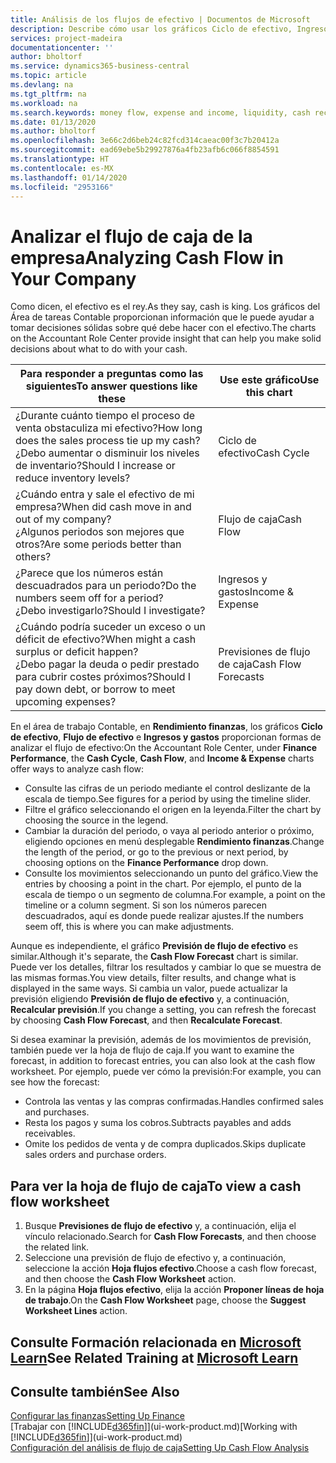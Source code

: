 ```yaml
---
title: Análisis de los flujos de efectivo | Documentos de Microsoft
description: Describe cómo usar los gráficos Ciclo de efectivo, Ingresos y gastos, Flujo de efectivo y Previsión de flujo de efectivo para analizar el flujo de dinero de entrada y salida pasado y futuro de su empresa.
services: project-madeira
documentationcenter: ''
author: bholtorf
ms.service: dynamics365-business-central
ms.topic: article
ms.devlang: na
ms.tgt_pltfrm: na
ms.workload: na
ms.search.keywords: money flow, expense and income, liquidity, cash receipts minus cash payments, Cartera
ms.date: 01/13/2020
ms.author: bholtorf
ms.openlocfilehash: 3e66c2d6beb24c82fcd314caeac00f3c7b20412a
ms.sourcegitcommit: ead69ebe5b29927876a4fb23afb6c066f8854591
ms.translationtype: HT
ms.contentlocale: es-MX
ms.lasthandoff: 01/14/2020
ms.locfileid: "2953166"
---
```

# <a name="analyzing-cash-flow-in-your-company"></a><span data-ttu-id="db986-103">Analizar el flujo de caja de la empresa</span><span class="sxs-lookup"><span data-stu-id="db986-103">Analyzing Cash Flow in Your Company</span></span>
<span data-ttu-id="db986-104">Como dicen, el efectivo es el rey.</span><span class="sxs-lookup"><span data-stu-id="db986-104">As they say, cash is king.</span></span> <span data-ttu-id="db986-105">Los gráficos del Área de tareas Contable proporcionan información que le puede ayudar a tomar decisiones sólidas sobre qué debe hacer con el efectivo.</span><span class="sxs-lookup"><span data-stu-id="db986-105">The charts on the Accountant Role Center provide insight that can help you make solid decisions about what to do with your cash.</span></span>  

| <span data-ttu-id="db986-106">Para responder a preguntas como las siguientes</span><span class="sxs-lookup"><span data-stu-id="db986-106">To answer questions like these</span></span> | <span data-ttu-id="db986-107">Use este gráfico</span><span class="sxs-lookup"><span data-stu-id="db986-107">Use this chart</span></span> |
| --- | --- |
| <span data-ttu-id="db986-108">¿Durante cuánto tiempo el proceso de venta obstaculiza mi efectivo?</span><span class="sxs-lookup"><span data-stu-id="db986-108">How long does the sales process tie up my cash?</span></span></br> <span data-ttu-id="db986-109">¿Debo aumentar o disminuir los niveles de inventario?</span><span class="sxs-lookup"><span data-stu-id="db986-109">Should I increase or reduce inventory levels?</span></span> |<span data-ttu-id="db986-110">Ciclo de efectivo</span><span class="sxs-lookup"><span data-stu-id="db986-110">Cash Cycle</span></span> |
| <span data-ttu-id="db986-111">¿Cuándo entra y sale el efectivo de mi empresa?</span><span class="sxs-lookup"><span data-stu-id="db986-111">When did cash move in and out of my company?</span></span></br> <span data-ttu-id="db986-112">¿Algunos periodos son mejores que otros?</span><span class="sxs-lookup"><span data-stu-id="db986-112">Are some periods better than others?</span></span> |<span data-ttu-id="db986-113">Flujo de caja</span><span class="sxs-lookup"><span data-stu-id="db986-113">Cash Flow</span></span> |
| <span data-ttu-id="db986-114">¿Parece que los números están descuadrados para un periodo?</span><span class="sxs-lookup"><span data-stu-id="db986-114">Do the numbers seem off for a period?</span></span></br> <span data-ttu-id="db986-115">¿Debo investigarlo?</span><span class="sxs-lookup"><span data-stu-id="db986-115">Should I investigate?</span></span> |<span data-ttu-id="db986-116">Ingresos y gastos</span><span class="sxs-lookup"><span data-stu-id="db986-116">Income & Expense</span></span> |
| <span data-ttu-id="db986-117">¿Cuándo podría suceder un exceso o un déficit de efectivo?</span><span class="sxs-lookup"><span data-stu-id="db986-117">When might a cash surplus or deficit happen?</span></span></br> <span data-ttu-id="db986-118">¿Debo pagar la deuda o pedir prestado para cubrir costes próximos?</span><span class="sxs-lookup"><span data-stu-id="db986-118">Should I pay down debt, or borrow to meet upcoming expenses?</span></span> |<span data-ttu-id="db986-119">Previsiones de flujo de caja</span><span class="sxs-lookup"><span data-stu-id="db986-119">Cash Flow Forecasts</span></span> |

<span data-ttu-id="db986-120">En el área de trabajo Contable, en **Rendimiento finanzas**, los gráficos **Ciclo de efectivo**, **Flujo de efectivo** e **Ingresos y gastos** proporcionan formas de analizar el flujo de efectivo:</span><span class="sxs-lookup"><span data-stu-id="db986-120">On the Accountant Role Center, under **Finance Performance**, the **Cash Cycle**, **Cash Flow**, and **Income & Expense** charts offer ways to analyze cash flow:</span></span>  

* <span data-ttu-id="db986-121">Consulte las cifras de un periodo mediante el control deslizante de la escala de tiempo.</span><span class="sxs-lookup"><span data-stu-id="db986-121">See figures for a period by using the timeline slider.</span></span>  
* <span data-ttu-id="db986-122">Filtre el gráfico seleccionando el origen en la leyenda.</span><span class="sxs-lookup"><span data-stu-id="db986-122">Filter the chart by choosing the source in the legend.</span></span>  
* <span data-ttu-id="db986-123">Cambiar la duración del periodo, o vaya al periodo anterior o próximo, eligiendo opciones en menú desplegable **Rendimiento finanzas**.</span><span class="sxs-lookup"><span data-stu-id="db986-123">Change the length of the period, or go to the previous or next period, by choosing options on the **Finance Performance** drop down.</span></span>  
* <span data-ttu-id="db986-124">Consulte los movimientos seleccionando un punto del gráfico.</span><span class="sxs-lookup"><span data-stu-id="db986-124">View the entries by choosing a point in the chart.</span></span> <span data-ttu-id="db986-125">Por ejemplo, el punto de la escala de tiempo o un segmento de columna.</span><span class="sxs-lookup"><span data-stu-id="db986-125">For example, a point on the timeline or a column segment.</span></span> <span data-ttu-id="db986-126">Si son los números parecen descuadrados, aquí es donde puede realizar ajustes.</span><span class="sxs-lookup"><span data-stu-id="db986-126">If the numbers seem off, this is where you can make adjustments.</span></span>  

<span data-ttu-id="db986-127">Aunque es independiente, el gráfico **Previsión de flujo de efectivo** es similar.</span><span class="sxs-lookup"><span data-stu-id="db986-127">Although it's separate, the **Cash Flow Forecast** chart is similar.</span></span> <span data-ttu-id="db986-128">Puede ver los detalles, filtrar los resultados y cambiar lo que se muestra de las mismas formas.</span><span class="sxs-lookup"><span data-stu-id="db986-128">You view details, filter results, and change what is displayed in the same ways.</span></span> <span data-ttu-id="db986-129">Si cambia un valor, puede actualizar la previsión eligiendo **Previsión de flujo de efectivo** y, a continuación, **Recalcular previsión**.</span><span class="sxs-lookup"><span data-stu-id="db986-129">If you change a setting, you can refresh the forecast by choosing **Cash Flow Forecast**, and then **Recalculate Forecast**.</span></span>

<span data-ttu-id="db986-130">Si desea examinar la previsión, además de los movimientos de previsión, también puede ver la hoja de flujo de caja.</span><span class="sxs-lookup"><span data-stu-id="db986-130">If you want to examine the forecast, in addition to forecast entries, you can also look at the cash flow worksheet.</span></span> <span data-ttu-id="db986-131">Por ejemplo, puede ver cómo la previsión:</span><span class="sxs-lookup"><span data-stu-id="db986-131">For example, you can see how the forecast:</span></span>

* <span data-ttu-id="db986-132">Controla las ventas y las compras confirmadas.</span><span class="sxs-lookup"><span data-stu-id="db986-132">Handles confirmed sales and purchases.</span></span>  
* <span data-ttu-id="db986-133">Resta los pagos y suma los cobros.</span><span class="sxs-lookup"><span data-stu-id="db986-133">Subtracts payables and adds receivables.</span></span>  
* <span data-ttu-id="db986-134">Omite los pedidos de venta y de compra duplicados.</span><span class="sxs-lookup"><span data-stu-id="db986-134">Skips duplicate sales orders and purchase orders.</span></span>  

## <a name="to-view-a-cash-flow-worksheet"></a><span data-ttu-id="db986-135">Para ver la hoja de flujo de caja</span><span class="sxs-lookup"><span data-stu-id="db986-135">To view a cash flow worksheet</span></span>
1. <span data-ttu-id="db986-136">Busque **Previsiones de flujo de efectivo** y, a continuación, elija el vínculo relacionado.</span><span class="sxs-lookup"><span data-stu-id="db986-136">Search for **Cash Flow Forecasts**, and then choose the related link.</span></span>  
2. <span data-ttu-id="db986-137">Seleccione una previsión de flujo de efectivo y, a continuación, seleccione la acción **Hoja flujos efectivo**.</span><span class="sxs-lookup"><span data-stu-id="db986-137">Choose a cash flow forecast, and then choose the **Cash Flow Worksheet** action.</span></span>  
3. <span data-ttu-id="db986-138">En la página **Hoja flujos efectivo**, elija la acción **Proponer líneas de hoja de trabajo**.</span><span class="sxs-lookup"><span data-stu-id="db986-138">On the **Cash Flow Worksheet** page, choose the **Suggest Worksheet Lines** action.</span></span>  

## <a name="see-related-training-at-microsoft-learnlearnmodulesforecast-cash-flow-dynamics-365-business-centralindex"></a><span data-ttu-id="db986-139">Consulte Formación relacionada en [Microsoft Learn](/learn/modules/forecast-cash-flow-dynamics-365-business-central/index)</span><span class="sxs-lookup"><span data-stu-id="db986-139">See Related Training at [Microsoft Learn](/learn/modules/forecast-cash-flow-dynamics-365-business-central/index)</span></span>

## <a name="see-also"></a><span data-ttu-id="db986-140">Consulte también</span><span class="sxs-lookup"><span data-stu-id="db986-140">See Also</span></span>
[<span data-ttu-id="db986-141">Configurar las finanzas</span><span class="sxs-lookup"><span data-stu-id="db986-141">Setting Up Finance</span></span>](finance-setup-finance.md)  
<span data-ttu-id="db986-142">[Trabajar con [!INCLUDE[d365fin](includes/d365fin_md.md)]](ui-work-product.md)</span><span class="sxs-lookup"><span data-stu-id="db986-142">[Working with [!INCLUDE[d365fin](includes/d365fin_md.md)]](ui-work-product.md)</span></span>  
[<span data-ttu-id="db986-143">Configuración del análisis de flujo de caja</span><span class="sxs-lookup"><span data-stu-id="db986-143">Setting Up Cash Flow Analysis</span></span>](finance-setup-cash-flow-analyses.md)  
